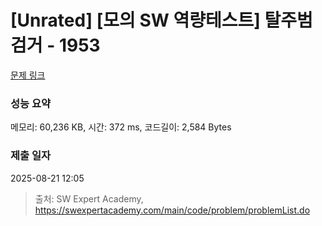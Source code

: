 # [Unrated] [모의 SW 역량테스트] 탈주범 검거 - 1953 

[문제 링크](https://swexpertacademy.com/main/code/problem/problemDetail.do?contestProbId=AV5PpLlKAQ4DFAUq) 

### 성능 요약

메모리: 60,236 KB, 시간: 372 ms, 코드길이: 2,584 Bytes

### 제출 일자

2025-08-21 12:05



> 출처: SW Expert Academy, https://swexpertacademy.com/main/code/problem/problemList.do